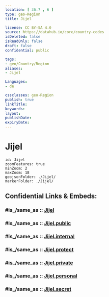 ```yaml
---
location: [ 36.7 , 6 ] 
type: geo-Region
title: Jijel

license: CC BY-SA 4.0
source: https://datahub.io/core/country-codes
isDeleted: false
isReadOnly: false
draft: false
confidential: public

tags:
- geo/Country/Region
aliases:
- Jijel

Languages:
- de

cssclasses: geo-Region
publish: true
linkTitle: 
keywords: 
layout: 
publishDate: 
expiryDate: 
---
```


# Jijel

```leaflet
id: Jijel
zoomFeatures: true 
minZoom: 2 
maxZoom: 18
geojsonFolder: ./Jijel/
markerFolder: ./Jijel/
```


## Confidential Links & Embeds: 

### #is_/same_as :: [Jijel](/_Standards/Earth/Continent/Africa/Africa~North/Algeria/provinces~Algeria/Jijel.md) 

### #is_/same_as :: [Jijel.public](/_public/Earth/Continent/Africa/Africa~North/Algeria/provinces~Algeria/Jijel.public.md) 

### #is_/same_as :: [Jijel.internal](/_internal/Earth/Continent/Africa/Africa~North/Algeria/provinces~Algeria/Jijel.internal.md) 

### #is_/same_as :: [Jijel.protect](/_protect/Earth/Continent/Africa/Africa~North/Algeria/provinces~Algeria/Jijel.protect.md) 

### #is_/same_as :: [Jijel.private](/_private/Earth/Continent/Africa/Africa~North/Algeria/provinces~Algeria/Jijel.private.md) 

### #is_/same_as :: [Jijel.personal](/_personal/Earth/Continent/Africa/Africa~North/Algeria/provinces~Algeria/Jijel.personal.md) 

### #is_/same_as :: [Jijel.secret](/_secret/Earth/Continent/Africa/Africa~North/Algeria/provinces~Algeria/Jijel.secret.md)

